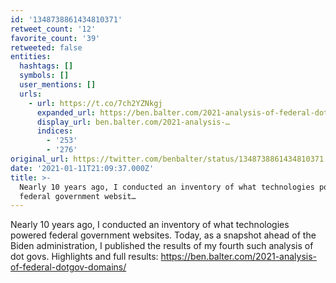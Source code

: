```yaml
---
id: '1348738861434810371'
retweet_count: '12'
favorite_count: '39'
retweeted: false
entities:
  hashtags: []
  symbols: []
  user_mentions: []
  urls:
    - url: https://t.co/7ch2YZNkgj
      expanded_url: https://ben.balter.com/2021-analysis-of-federal-dotgov-domains/
      display_url: ben.balter.com/2021-analysis-…
      indices:
        - '253'
        - '276'
original_url: https://twitter.com/benbalter/status/1348738861434810371
date: '2021-01-11T21:09:37.000Z'
title: >-
  Nearly 10 years ago, I conducted an inventory of what technologies powered
  federal government websit…
---
```


Nearly 10 years ago, I conducted an inventory of what technologies powered federal government websites. Today, as a snapshot ahead of the Biden administration, I published the results of my fourth such analysis of dot govs. Highlights and full results: https://ben.balter.com/2021-analysis-of-federal-dotgov-domains/